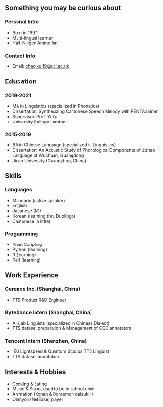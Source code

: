 ## Something you may be curious about
### Personal Intro
- Born in 1997
- Multi-lingual learner
- Half-Nijigen Anime fan

### Contact Info
- Email: [chao.xu.19@ucl.ac.uk](mailto:chao.xu.19@ucl.ac.uk)

## Education
### 2019-2021
- MA in Linguistics (specialized in Phonetics)
- Dissertation: Synthesizing Cantonese Speech Melody with PENTAtrainer
- Supervisor: Prof. Yi Xu
- University College London

### 2015-2019
- BA in Chinese Language (specialized in Linguistics)
- Dissertation: An Acoustic Study of Phonological Components of Jizhao Language of Wuchuan, Guangdong
- Jinan University (Guangzhou, China)

## Skills
### Languages
- Mandarin (native speaker)
- English
- Japanese (N1)
- Korean (learning thru Duolingo)
- Cantonese (a little)

### Programming
- Praat Scripting
- Python (learning)
- R (learning)
- Perl (learning)

## Work Experience
### Cerence Inc. (Shanghai, China)
- TTS Product R&D Engineer

### ByteDance Intern (Shanghai, China)
- AI-Lab Linguists (specialized in Chinese Dialect)
- TTS dataset preparation & Management of CQC annotators

### Tencent Intern (Shenzhen, China)
- IEG Lightspeed & Quantum Studios TTS Linguist
- TTS dataset annotation

## Interests & Hobbies
- Cooking & Eating
- Music & Piano, used to be in school choir
- Animation (Konan & Doraemon daisuki!!)
- Onmyoji (NetEase) player
